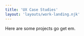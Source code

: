 ```yaml
---
title: 'UX Case Studies'
layout: 'layouts/work-landing.njk'
---
```


Here are some projects go get em. 